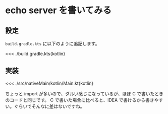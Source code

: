 # echo server を書いてみる

## 設定

`build.gradle.kts` に以下のように追記します。

<<< ./build.gradle.kts{kotlin}

## 実装

<<< ./src/nativeMain/kotlin/Main.kt{kotlin}

ちょっと import が多いので、ダルい感じになっているが、ほぼ C で書いたときのコードと同じです。
C で書いた場合に比べると、IDEA で書けるから書きやすい。ぐらいでそんなに差はないですね。
